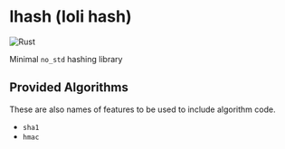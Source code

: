 # lhash (loli hash)

![Rust](https://github.com/DoumanAsh/lotp/workflows/Rust/badge.svg?branch=master)

Minimal `no_std` hashing library

## Provided Algorithms

These are also names of features to be used to include algorithm code.

- `sha1`
- `hmac`

